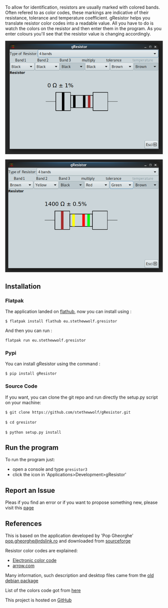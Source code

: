 To allow for identification, resistors are usually marked
with colored bands. Often refered to as color codes, these
markings are indicative of their resistance, tolerance and
temperature coefficient. gResistor helps you translate
resistor color codes into a readable value. All you have to
do is watch the colors on the resistor and then enter them
in the program. As you enter colours you'll see that the
resistor value is changing accordingly.


![](images/screenshot_1.png)

![](images/screenshot_2.png)

## Installation

### Flatpak

The application landed on [flathub](https://flathub.org/apps/details/eu.stethewwolf.gresistor), now you can install using :

```
$ flatpak install flathub eu.stethewwolf.gresistor

```

And then you can run : 


```
flatpak run eu.stethewwolf.gresistor

```

### Pypi

You can install gResistor using the command :
```
$ pip install gResistor
```

### Source Code
If you want, you can clone the git repo and run directly the setup.py script on your machine:

```
$ git clone https://github.com/stethewwolf/gResistor.git

$ cd gresistor

$ python setup.py install

```

## Run the program

To run the program just:

  * open a console and type `gresistor3`
  * click the icon in 'Applications>Development>gResistor'

## Report an Issue

Pleas if you find an error or if you want to propose something new, please visit this [page](https://github.com/stethewwolf/gResistor/issues)


## References

This is based on the application developed by 'Pop Gheorghe' <pop.gheorghe@rdslink.ro> and downloaded from [sourceforge](https://sourceforge.net/projects/gresistor/)

Resistor color codes are explained:

 * [Electronic color code](https://en.wikipedia.org/wiki/Electronic_color_code#Resistor_code)
 * [arrow.com](https://www.arrow.com/en/research-and-events/articles/resistor-color-code)

Many information, such description and desktop files came from the [old debian
package](http://archive.ubuntu.com/ubuntu/pool/universe/g/gresistor/gresistor_0.0.1-0ubuntu3_all.deb)

List of the colors code got from [here](https://www.rapidtables.com/web/color/RGB_Color.html)

This project is hosted on [GitHub](https://github.com/stethewwolf/gResistor)
